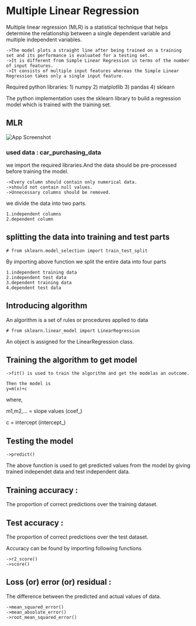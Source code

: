 # Multiple Linear Regression

Multiple linear regression (MLR) is a statistical technique that helps determine the relationship between a single dependent variable and multiple independent variables.

    ->The model plots a straight line after being trained on a training set and its performance is evaluated for a testing set. 
    ->It is different from Simple Linear Regression in terms of the number of input features. 
    ->It consists of multiple input features whereas the Simple Linear Regression takes only a single input feature.

Required python libraries: 1) numpy 2) matplotlib 3) pandas 4) sklearn

The python implementation uses the sklearn library to build a regression model which is trained with the training set.
## MLR

![App Screenshot](https://media.licdn.com/dms/image/D4D12AQFIJ_41MpAq2w/article-cover_image-shrink_720_1280/0/1692450132499?e=2147483647&v=beta&t=UWu2peXzF4N2Ki16pSOKDAe4lG1AjoMkylC0-_dePTU)

### used data : car_purchasing_data

we import the required libraries.And the data should be pre-processed before training the model.

    ->Every column should contain only numerical data.
    ->should not contain null values.
    ->Unnecessary columns should be removed.

we divide the data into two parts.

    1.independent columns
    2.dependent column

## splitting the data into training and test parts

    # from sklearn.model_selection import train_test_split 

By importing above function we split the entire data into four parts 

    1.independent training data
    2.independent test data
    3.dependent training data
    4.dependent test data 

## Introducing algorithm

An algorithm is a set of rules or procedures applied to data

    # from sklearn.linear_model import LinearRegression
An object is assigned for the LinearRegression class.

## Training the algorithm to get model

    ->fit() is used to train the algorithm and get the modelas an outcome.

    Then the model is
    y=m(x)+c
where,

m1,m2,... = slope values (coef_)

c = intercept (intercept_)

## Testing the model
    
    ->predict() 
The above function is used to get predicted values from the model by giving trained independet data and test independent data.

## Training accuracy : 
The proportion of correct predictions over the training dataset.

## Test accuracy : 
The proportion of correct predictions over the test dataset.

Accuracy can be found by importing following functions
    
    ->r2_score()
    ->score()

## Loss (or) error (or) residual :  
The difference between the predicted and actual values of data.    
    
    ->mean_squared_error()
    ->mean_absolute_error()
    ->root_mean_squared_error()        

    
           
